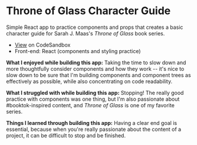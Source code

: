 # Throne of Glass Character Guide
Simple React app to practice components and props that creates a basic character guide for Sarah J. Maas's *Throne of Glass* book series. 
- [View](https://470bc8.csb.app/) on CodeSandbox
- Front-end: React (components and styling practice)

**What I enjoyed while building this app:** Taking the time to slow down and more thoughtfully consider components and how they work -- it's nice to slow down to be sure that I'm building components and component trees as effectively as possible, while also concentrating on code readability. 

**What I struggled with while building this app:** Stopping! The really good practice with components was one thing, but I'm also passionate about #booktok-inspired content, and *Throne of Glass* is one of my favorite series. 

**Things I learned through building this app:** Having a clear end goal is essential, because when you're really passionate about the content of a project, it can be difficult to stop and be finished. 
